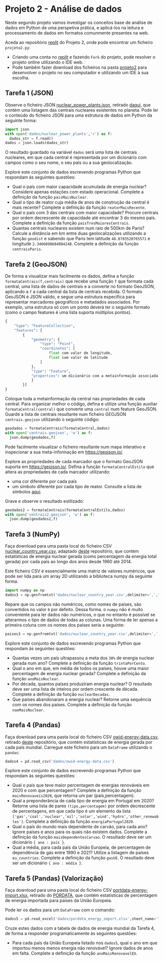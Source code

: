 # Projeto 2 - Análise de dados

Neste segundo projeto vamos investigar os conceitos base de análise de dados em Python de uma perspetiva prática, e aplicá-los na leitura e processamento de dados em formatos comunmente presentes na web.

Aceda ao repositório [replit](https://replit.com/@up652136/Prog2-Proj2) do Projeto 2, onde pode encontrar um ficheiro `projeto2.py`:

- Criando uma conta no [replit](https://replit.com/) e fazendo `Fork` do projeto, pode resolver o projeto online utilizando o IDE web.
- Pode também fazer download dos ficheiros na pasta [projeto2](../scripts/projeto2) para desenvolver o projeto no seu computador e utilizando um IDE à sua escolha.

## Tarefa 1 (JSON)

Observe o ficheiro JSON [nuclear_power_plants.json](../scripts/projeto2/dados/nuclear_power_plants.json), retirado [daqui](https://github.com/cristianst85/GeoNuclearData/blob/master/data/json/denormalized/nuclear_power_plants.json), que contém uma listagem das centrais nucleares existentes no planeta.
Pode ler o conteúdo do ficheiro JSON para uma estrutura de dados em Python da seguinte forma:
```python
import json
with open('dados/nuclear_power_plants','r') as f:
  dados_str = f.read()
dados = json.loads(dados_str)
```
O resultado guardado na variável `dados` será uma lista de centrais nucleares, em que cada central é representada por um dicionário com campos como o seu nome, o seu país ou a sua geolocalização.

Explore este conjunto de dados escrevendo programas Python que respondam às seguintes questões:

* Qual o país com maior capacidade acumulada de energia nuclear? Considere apenas estações com estado operacional. Complete a definição da função `paisMaisNuclear`.
* Qual o tipo de reator cuja média de anos de construção da central é mais recente? Complete a definição da função `reatorMaisRecente`.
* Qual o país com 3 das centrais com maior capacidade? Procure centrais por ordem decrescente de capacidade até encontrar 3 do mesmo país. Complete a definição da função `paisTresMaioresCentrais`.
* Quantas centrais nucleares existem num raio de 500km de Paris? Calcule a distância em km entre duas geolocalizações utilizando a função `geodist` e sabendo que Paris tem latitude `48.8703520765571` e longitude `2.3466898684084248`. Complete a definição da função `centraisParis`. 

## Tarefa 2 (GeoJSON)

De forma a visualizar mais facilmente os dados, defina a função `formataCentrais(f,centrais)` que recebe uma função `f` que formata cada central, uma lista de dados de centrais e a converte no formato GeoJSON, aplicando a `f` a cada central da lista de centrais recebida.
O formato GeoJSON é JSON válido, e segue uma estrutura específica para representar marcadores geográficos e metadados associados. 
Por exemplo, uma estrutura só com um ponto deverá ter o seguinte formato (como o campo features é uma lista suporta múltiplos pontos).
```python
{
    "type": "FeatureCollection", 
    "features": [
        {
            "geometry": {
                "type": "Point", 
                "coordinates": [
                    float com valor de longitude, 
                    float com valor de latitude
                ]
            }, 
            "type": "Feature", 
            "properties": um dicionário com a metainformação associada ao ponto geográfico
            }
        }]
}
```
Coloque toda a metainformação da central nas propriedades de cada central.
Para organizar melhor o código, defina e utilize uma função auxiliar `formataCentral(central)` que converte uma `central` num feature GeoJSON.
Guarde a lista de centrais resultante num ficheiro GEOJSON `centrais.geojson` utilizando o seguinte código:
```python
geodados = formataCentrais(formataCentral,dados)
with open('centrais.geojson', 'w') as f:
  json.dump(geodados,f)
```
Pode facilmente visualizar o ficheiro resultante num mapa interativo e inspecionar a sua meta-informação em <https://geojson.io/>.

Explore as propriedades de cada marcador que o formato GeoJSON suporta em <https://geojson.io/>.
Defina a função `formataCentralEstilo` que altera as propriedades de cada marcador utilizando:

* uma cor diferente por cada país
* um símbolo diferente por cada tipo de reator. Consulte a lista de símbolos [aqui](https://map.michelstuyts.be/icons/).

Grave e observe o resultado estilizado:
```python
geodados2 = formataCentrais(formataCentralEstilo,dados)
with open('centrais2.geojson', 'w') as f:
  json.dump(geodados2,f)
```

## Tarefa 3 (NumPy)

Faça download para uma pasta local do ficheiro CSV [nuclear_country_year.csv](../scripts/projeto2/dados/nuclear_country_year.csv), adaptado [deste](https://github.com/owid/energy-data) repositório, que contém estatísticas de energia nuclear gerada (como percentagem da energia total gerada) por cada país ao longo dos anos desde 1960 até 2014.

Este ficheiro CSV é essencialmente uma matriz de valores numéricos, que pode ser lida para um array 2D utilizando a biblioteca numpy da seguinte forma.
```python
import numpy as np
dados3 = np.genfromtxt('dados/nuclear_country_year.csv',delimiter=',',filling_values=0)
```
Repare que os campos não numéricos, como nomes de países, são convertidos no valor `0` por defeito.
Dessa forma. o `numpy` não é muito conveniente para ler dados não numéricos, o que no entanto é possível se alterarmos o tipo de dados de todas as colunas. Uma forma de ler apenas a primeira coluna com os nomes dos países seria a seguinte:
```python
paises3 = np.genfromtxt('dados/nuclear_country_year.csv',delimiter=',',dtype=object,usecols=[0])
```

Explore este conjunto de dados escrevendo programas Python que respondam às seguintes questões:

* Quantas vezes um país ultrapassou a meta dos `30%` de energia nuclear gerada num ano? Complete a definição da função `trintaPorCento`.
* Qual o ano em que, em média de todos os países, houve uma maior percentagem de energia nuclear gerada? Complete a definição da função `anoMaisNuclear`.
* Por década, quantos países produziram energia nuclear? O resultado deve ser uma lista de inteiros por ordem crescente de década. Complete a definição da função `nuclearDecadas`.
* Que países abandonaram a energia nuclear? Retorne uma sequência com os nomes dos países. Complete a definição da função `naoMaisNuclear`.

## Tarefa 4 (Pandas)

Faça download para uma pasta local do ficheiro CSV [owid-energy-data.csv](../scripts/projeto2/dados/owid-energy-data.csv), retirado [deste](https://github.com/owid/energy-data) repositório, que contém estatísticas de energia gerada por cada país mundial.
Carregue este ficheiro para um `DataFrame` utilizando o `pandas`:
```python
dados4 = pd.read_csv('dados/owid-energy-data.csv')
```

Explore este conjunto de dados escrevendo programas Python que respondam às seguintes questões:

* Qual o país que teve maior percentagem de energias renováveis em 2020 e com que percentagem? Complete a definição da função `maisRenovaveis2020`, que retorna um par (país,percentagem).
* Qual a preponderância de cada tipo de energia em Portugal em 2020? Retorne uma lista de pares `(tipo,percentagem)` por ordem decrescente de percentagens, em que cada tipo é um elemento da lista `['gas','coal','nuclear','oil','solar','wind','hydro','other_renewables']`. Complete a definição da função `energiaPortugal2020`.
* Qual o país do mundo mais dependente de carvão, para cada ano? Ignore países e anos para os quais não existem dados. Complete a definição da função `maisDependentesCarvao`. O resultado deve ser um dicionário `{ ano : país }`.
* Qual a média, para cada país da União Europeia, de percentagem de dependência de gás entre 1990 e 2021? Utilize a listagem de países `eu_countries`. Complete a definição da função `gasUE`. O resultado deve ser um dicionário `{ ano : média }`.

## Tarefa 5 (Pandas) (Valorização)

Faça download para uma pasta local do ficheiro CSV [portdata-energy-import.xlsx](../scripts/projeto2/dados/pordata-energy-import.xlsx), retirado do [PORDATA](https://www.pordata.pt/en/Europe/Energy+import+dependency-3601), que contém estatísticas de percentagem de energia importada para países da União Europeia.

Pode ler os dados para um `DataFrame` com o comando:
```python
dados5 = pd.read_excel('dados/pordata_energy_import.xlsx',sheet_name='Table')
```

Cruze estes dados com a tabela de dados de energia mundial da Tarefa 4, de forma a responder programaticamente às seguintes questões:

* Para cada país da União Europeia listado nos `dados5`, qual o ano em que importou menos menos energia não renovável? Ignore dados de anos em falta. Complete a definição da função `anoMaisRenovavelEU`.


